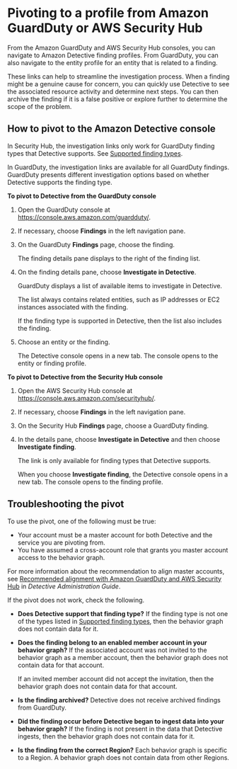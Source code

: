 # Pivoting to a profile from Amazon GuardDuty or AWS Security Hub<a name="profile-pivot-from-service"></a>

From the Amazon GuardDuty and AWS Security Hub consoles, you can navigate to Amazon Detective finding profiles\. From GuardDuty, you can also navigate to the entity profile for an entity that is related to a finding\.

These links can help to streamline the investigation process\. When a finding might be a genuine cause for concern, you can quickly use Detective to see the associated resource activity and determine next steps\. You can then archive the finding if it is a false positive or explore further to determine the scope of the problem\.

## How to pivot to the Amazon Detective console<a name="profile-pivot-how-to"></a>

In Security Hub, the investigation links only work for GuardDuty finding types that Detective supports\. See [Supported finding types](supported-finding-types.md)\.

In GuardDuty, the investigation links are available for all GuardDuty findings\. GuardDuty presents different investigation options based on whether Detective supports the finding type\.

**To pivot to Detective from the GuardDuty console**

1. Open the GuardDuty console at [https://console\.aws\.amazon\.com/guardduty/](https://console.aws.amazon.com/guardduty/)\.

1. If necessary, choose **Findings** in the left navigation pane\.

1. On the GuardDuty **Findings** page, choose the finding\.

   The finding details pane displays to the right of the finding list\.

1. On the finding details pane, choose **Investigate in Detective**\.

   GuardDuty displays a list of available items to investigate in Detective\.

   The list always contains related entities, such as IP addresses or EC2 instances associated with the finding\.

   If the finding type is supported in Detective, then the list also includes the finding\.

1. Choose an entity or the finding\.

   The Detective console opens in a new tab\. The console opens to the entity or finding profile\.

**To pivot to Detective from the Security Hub console**

1. Open the AWS Security Hub console at [https://console\.aws\.amazon\.com/securityhub/](https://console.aws.amazon.com/securityhub/)\.

1. If necessary, choose **Findings** in the left navigation pane\.

1. On the Security Hub **Findings** page, choose a GuardDuty finding\.

1. In the details pane, choose **Investigate in Detective** and then choose **Investigate finding**\.

   The link is only available for finding types that Detective supports\.

   When you choose **Investigate finding**, the Detective console opens in a new tab\. The console opens to the finding profile\.

## Troubleshooting the pivot<a name="profile-pivot-troubleshooting"></a>

To use the pivot, one of the following must be true:
+ Your account must be a master account for both Detective and the service you are pivoting from\.
+ You have assumed a cross\-account role that grants you master account access to the behavior graph\.

For more information about the recommendation to align master accounts, see [Recommended alignment with Amazon GuardDuty and AWS Security Hub](https://docs.aws.amazon.com/detective/latest/adminguide/detective-prerequisites.html#recommended-service-alignment) in *Detective Administration Guide*\.

If the pivot does not work, check the following\.
+ **Does Detective support that finding type?** If the finding type is not one of the types listed in [Supported finding types](supported-finding-types.md), then the behavior graph does not contain data for it\.
+ **Does the finding belong to an enabled member account in your behavior graph?** If the associated account was not invited to the behavior graph as a member account, then the behavior graph does not contain data for that account\.

  If an invited member account did not accept the invitation, then the behavior graph does not contain data for that account\.
+ **Is the finding archived?** Detective does not receive archived findings from GuardDuty\.
+ **Did the finding occur before Detective began to ingest data into your behavior graph?** If the finding is not present in the data that Detective ingests, then the behavior graph does not contain data for it\.
+ **Is the finding from the correct Region?** Each behavior graph is specific to a Region\. A behavior graph does not contain data from other Regions\.